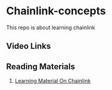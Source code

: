 # Chainlink-concepts

This repo is about learning chainlink


## Video Links

## Reading Materials

1. [Learning Material On Chainlink](https://docs.chain.link/docs/other-tutorials/)
